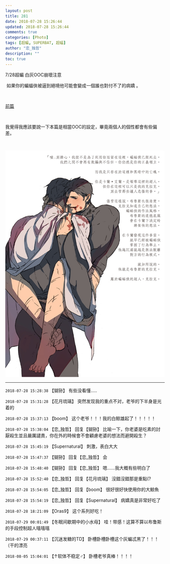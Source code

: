 ```yaml
---
layout: post
title: 281
date: 2018-07-28 15:26:44
updated: 2018-07-28 15:26:44
comments: true
categories: [Photo]
tags: [超蝙, SUPERBAT, 超蝠]
author: "恋_独哲"
description: ""
toc: true
---
```


<p>7/28超蝙&nbsp;白灰OOC崩壞注意</p> 
<p>&nbsp;如果你的蝙蝠俠被逼到絕境他可能會變成一個誰也對付不了的病嬌&nbsp;。</p> 
<p><br /></p> 
<p><a target="_blank" href="http://lianduzhe.lofter.com/post/1d458e50_eef9ce0d"  >前篇</a></p> 
<p><br /></p> 
<p>我覺得我應該要說一下本篇是相當OOC的設定，畢竟兩個人的個性都會有些偏差。</p> 
<p><br /></p>

![](https://raw.githubusercontent.com/alicewish/maple50821/master/img_YW5MWVN1NEpoZFdjZEFza0FBbzlrNFg5azQ5MWNqWjJIcHF5MTJaSXZIMFZDQnBmMkNrME5RPT0.jpg)

---

`2018-07-28 15:28:38` 【猢狲】 有些没看懂.....

`2018-07-28 15:31:28` 【花月琉璃】 突然发现我的重点不对，老爷的下半身是光着的

`2018-07-28 15:37:13` 【boom】 这个老爷！！！我的白鲸雄起了！！！！！

`2018-07-28 15:38:04` 【恋\_独哲】 回复【猢狲】 比喻一下，你老婆是吃素的討厭殺生並且嚴厲譴責，你在外的時候會不會顧慮老婆的想法而避開殺生？

`2018-07-28 15:45:19` 【Supernatural】 刺激，表白大大

`2018-07-28 15:47:37` 【猢狲】 回复【恋\_独哲】 会

`2018-07-28 15:48:40` 【猢狲】 回复【恋\_独哲】 嗯……我大概有些明白了

`2018-07-28 15:52:40` 【恋\_独哲】 回复【花月琉璃】 沒錯沒錯那是重點(?

`2018-07-28 15:54:05` 【恋\_独哲】 回复【boom】 很好很好快使用你的大鯨魚

`2018-07-28 15:54:19` 【恋\_独哲】 回复【Supernatural】 病嬌真是非常好吃了

`2018-07-28 18:21:09` 【Oras9】 这个系列好吃！

`2018-07-29 00:01:49` 【冬眠间歇期中的小水母】 哇！带感！这算不算以布鲁斯的手段控制超人嘻嘻嘻

`2018-07-29 00:37:11` 【沉迷发糖的TD】 卧槽卧槽卧槽这个灰蝙忒黑了！！！（干的漂亮

`2018-08-05 15:04:01` 【↑软体不稳定♂】 卧槽老爷真棒！！！！
